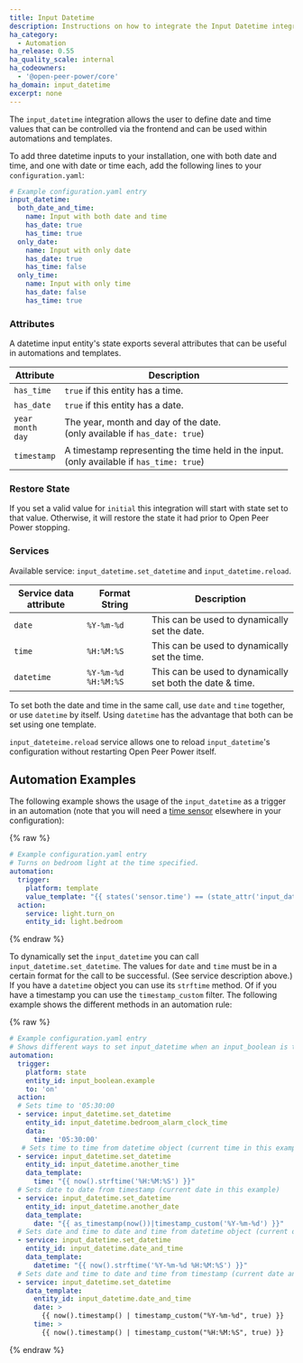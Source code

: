 ```yaml
---
title: Input Datetime
description: Instructions on how to integrate the Input Datetime integration into Open Peer Power.
ha_category:
  - Automation
ha_release: 0.55
ha_quality_scale: internal
ha_codeowners:
  - '@open-peer-power/core'
ha_domain: input_datetime
excerpt: none
---
```


The `input_datetime` integration allows the user to define date and time values
that can be controlled via the frontend and can be used within automations and
templates.

To add three datetime inputs to your installation,
one with both date and time, and one with date or time each,
add the following lines to your `configuration.yaml`:

```yaml
# Example configuration.yaml entry
input_datetime:
  both_date_and_time:
    name: Input with both date and time
    has_date: true
    has_time: true
  only_date:
    name: Input with only date
    has_date: true
    has_time: false
  only_time:
    name: Input with only time
    has_date: false
    has_time: true
```

### Attributes

A datetime input entity's state exports several attributes that can be useful in
automations and templates.

| Attribute | Description |
| ----- | ----- |
| `has_time` | `true` if this entity has a time.
| `has_date` | `true` if this entity has a date.
| `year`<br>`month`<br>`day` | The year, month and day of the date.<br>(only available if `has_date: true`)
| `timestamp` | A timestamp representing the time held in the input.<br>(only available if `has_time: true`)

### Restore State

If you set a valid value for `initial` this integration will start with state set to that value. Otherwise, it will restore the state it had prior to Open Peer Power stopping.

### Services

Available service: `input_datetime.set_datetime` and `input_datetime.reload`.

Service data attribute | Format String | Description
-|-|-
`date` | `%Y-%m-%d` | This can be used to dynamically set the date.
`time` | `%H:%M:%S` | This can be used to dynamically set the time.
`datetime` | `%Y-%m-%d %H:%M:%S` | This can be used to dynamically set both the date & time.

To set both the date and time in the same call, use `date` and `time` together, or use `datetime` by itself. Using `datetime` has the advantage that both can be set using one template.

`input_dateteime.reload` service allows one to reload `input_datetime`'s configuration without restarting Open Peer Power itself.

## Automation Examples

The following example shows the usage of the `input_datetime` as a trigger in an
automation (note that you will need a
[time sensor](/integrations/time_date) elsewhere in your configuration):

{% raw %}
```yaml
# Example configuration.yaml entry
# Turns on bedroom light at the time specified.
automation:
  trigger:
    platform: template
    value_template: "{{ states('sensor.time') == (state_attr('input_datetime.bedroom_alarm_clock_time', 'timestamp') | int | timestamp_custom('%H:%M', True)) }}"
  action:
    service: light.turn_on
    entity_id: light.bedroom
```
{% endraw %}

To dynamically set the `input_datetime` you can call
`input_datetime.set_datetime`. The values for `date` and `time` must be in a certain format for the call to be successful. (See service description above.)
If you have a `datetime` object you can use its `strftime` method. Of if you have a timestamp you can use the `timestamp_custom` filter.
The following example shows the different methods in an automation rule:

{% raw %}
```yaml
# Example configuration.yaml entry
# Shows different ways to set input_datetime when an input_boolean is turned on
automation:
  trigger:
    platform: state
    entity_id: input_boolean.example
    to: 'on'
  action:
  # Sets time to '05:30:00
  - service: input_datetime.set_datetime
    entity_id: input_datetime.bedroom_alarm_clock_time
    data:
      time: '05:30:00'
   # Sets time to time from datetime object (current time in this example)
  - service: input_datetime.set_datetime
    entity_id: input_datetime.another_time
    data_template:
      time: "{{ now().strftime('%H:%M:%S') }}"
  # Sets date to date from timestamp (current date in this example)
  - service: input_datetime.set_datetime
    entity_id: input_datetime.another_date
    data_template:
      date: "{{ as_timestamp(now())|timestamp_custom('%Y-%m-%d') }}"
  # Sets date and time to date and time from datetime object (current date and time in this example)
  - service: input_datetime.set_datetime
    entity_id: input_datetime.date_and_time
    data_template:
      datetime: "{{ now().strftime('%Y-%m-%d %H:%M:%S') }}"
  # Sets date and time to date and time from timestamp (current date and time in this example)
  - service: input_datetime.set_datetime
    data_template:
      entity_id: input_datetime.date_and_time
      date: >
        {{ now().timestamp() | timestamp_custom("%Y-%m-%d", true) }}
      time: >
        {{ now().timestamp() | timestamp_custom("%H:%M:%S", true) }}
```
{% endraw %}

